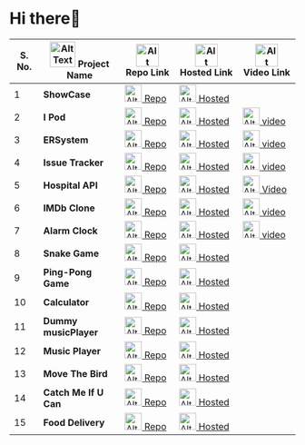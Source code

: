 # Hi there👋

|S. No. |<img src="https://cdn-icons-png.flaticon.com/512/1087/1087815.png" alt="Alt Text" width="45px" height="45px"> Project Name|<img src="https://cdn-icons-png.flaticon.com/512/1374/1374625.png" alt="Alt Text" width="40px" height="40px"> Repo Link  |<img src="https://cdn-icons-png.flaticon.com/512/2345/2345542.png" alt="Alt Text" width="40px" height="40px"> Hosted Link |<img src="https://cdn-icons-png.flaticon.com/128/10703/10703192.png" alt="Alt Text" width="40px" height="40px"> Video Link|
|-------|--------------|------------|-------------|----------|
| 1    |**ShowCase**|[<img src="https://cdn-icons-png.flaticon.com/512/1374/1374625.png" alt="Alt Text" style="width:30px ; height:30px"> Repo](https://github.com/kapishverma/ShowCase.git)|[<img src="https://cdn-icons-png.flaticon.com/512/2345/2345542.png" alt="Alt Text" width="30px" height="30px"> Hosted](https://showcase-coding-ninja-photofilio.onrender.com)||
| 2    |**I Pod**|[<img src="https://cdn-icons-png.flaticon.com/512/1374/1374625.png" alt="Alt Text" style="width:30px ; height:30px"> Repo](https://github.com/kapishverma/I-Pod.git)|[<img src="https://cdn-icons-png.flaticon.com/512/2345/2345542.png" alt="Alt Text" width="30px" height="30px"> Hosted](https://i-pod-by-kapishverma.onrender.com)|[<img src="https://cdn-icons-png.flaticon.com/128/10703/10703192.png" alt="Alt Text" width="30px" height="30px"> video](https://youtu.be/pMBo_boyZ_0)|
| 3     |**ERSystem**|[<img src="https://cdn-icons-png.flaticon.com/512/1374/1374625.png" alt="Alt Text" style="width:30px ; height:30px"> Repo](https://github.com/kapishverma/Employee_Review_System.git)|[<img src="https://cdn-icons-png.flaticon.com/512/2345/2345542.png" alt="Alt Text" width="30px" height="30px"> Hosted](https://ersystem-6kx5.onrender.com/users/sign-up)|[<img src="https://cdn-icons-png.flaticon.com/128/10703/10703192.png" alt="Alt Text" width="30px" height="30px"> video](https://youtu.be/Nd4CGbM95LQ)|
| 4     |**Issue Tracker**|[<img src="https://cdn-icons-png.flaticon.com/512/1374/1374625.png" alt="Alt Text" style="width:30px ; height:30px"> Repo](https://github.com/kapishverma/Issue-Tracker.git)|[<img src="https://cdn-icons-png.flaticon.com/512/2345/2345542.png" alt="Alt Text" width="30px" height="30px"> Hosted](https://issue-tracker-o75s.onrender.com)|[<img src="https://cdn-icons-png.flaticon.com/128/10703/10703192.png" alt="Alt Text" width="30px" height="30px"> video](https://youtu.be/UZuspzQU9hQ)|
| 5     |**Hospital API**|[<img src="https://cdn-icons-png.flaticon.com/512/1374/1374625.png" alt="Alt Text" style="width:30px ; height:30px"> Repo](https://github.com/kapishverma/hospital_API.git)|[<img src="https://cdn-icons-png.flaticon.com/512/2345/2345542.png" alt="Alt Text" width="30px" height="30px"> Hosted](https://hospital-api-kdpb.onrender.com/)|[<img src="https://cdn-icons-png.flaticon.com/128/10703/10703192.png" alt="Alt Text" width="30px" height="30px"> Video](https://youtu.be/5mkEYkyAsFg)|
| 6     |**IMDb Clone**|[<img src="https://cdn-icons-png.flaticon.com/512/1374/1374625.png" alt="Alt Text" style="width:30px ; height:30px"> Repo](https://github.com/kapishverma/IMDb_Clone.git)|[<img src="https://cdn-icons-png.flaticon.com/512/2345/2345542.png" alt="Alt Text" width="30px" height="30px"> Hosted](https://kapishverma.github.io/IMDb_Clone/)|[<img src="https://cdn-icons-png.flaticon.com/128/10703/10703192.png" alt="Alt Text" width="30px" height="30px"> video](https://youtu.be/G9EFVtKScBk)|
| 7     |**Alarm Clock**|[<img src="https://cdn-icons-png.flaticon.com/512/1374/1374625.png" alt="Alt Text" style="width:30px ; height:30px"> Repo](https://github.com/kapishverma/Wake-Me-Up-an_Alarm_Clock.git)|[<img src="https://cdn-icons-png.flaticon.com/512/2345/2345542.png" alt="Alt Text" width="30px" height="30px"> Hosted](https://kapishverma.github.io/Wake-Me-Up-an_Alarm_Clock/)|[<img src="https://cdn-icons-png.flaticon.com/128/10703/10703192.png" alt="Alt Text" width="30px" height="30px"> video](https://youtu.be/van1BZHNBhM)|
| 8     |**Snake Game**|[<img src="https://cdn-icons-png.flaticon.com/512/1374/1374625.png" alt="Alt Text" style="width:30px ; height:30px"> Repo](https://github.com/kapishverma/Snake_game.git)|[<img src="https://cdn-icons-png.flaticon.com/512/2345/2345542.png" alt="Alt Text" width="30px" height="30px"> Hosted](https://kapishverma.github.io/Snake_game/)|
| 9     |**Ping-Pong Game**|[<img src="https://cdn-icons-png.flaticon.com/512/1374/1374625.png" alt="Alt Text" style="width:30px ; height:30px"> Repo](https://github.com/kapishverma/Ping_Pong.git)|[<img src="https://cdn-icons-png.flaticon.com/512/2345/2345542.png" alt="Alt Text" width="30px" height="30px"> Hosted](https://kapishverma.github.io/Ping_Pong/)|
| 10    |**Calculator**|[<img src="https://cdn-icons-png.flaticon.com/512/1374/1374625.png" alt="Alt Text" style="width:30px ; height:30px"> Repo](https://github.com/kapishverma/Calculate-it.git)|[<img src="https://cdn-icons-png.flaticon.com/512/2345/2345542.png" alt="Alt Text" width="30px" height="30px"> Hosted](https://kapishverma.github.io/Calculate-it/)|
| 11    |**Dummy musicPlayer**|[<img src="https://cdn-icons-png.flaticon.com/512/1374/1374625.png" alt="Alt Text" style="width:30px ; height:30px"> Repo](https://github.com/kapishverma/radhe_shyam_sangeet.github.io.git)|[<img src="https://cdn-icons-png.flaticon.com/512/2345/2345542.png" alt="Alt Text" width="30px" height="30px"> Hosted](https://kapishverma.github.io/radhe_shyam_sangeet.github.io/)|
| 12    |**Music Player**|[<img src="https://cdn-icons-png.flaticon.com/512/1374/1374625.png" alt="Alt Text" style="width:30px ; height:30px"> Repo](https://github.com/kapishverma/music_HTML_SCC_JS.git)|[<img src="https://cdn-icons-png.flaticon.com/512/2345/2345542.png" alt="Alt Text" width="30px" height="30px"> Hosted](https://kapishverma.github.io/music_HTML_SCC_JS/)|
| 13    |**Move The Bird**|[<img src="https://cdn-icons-png.flaticon.com/512/1374/1374625.png" alt="Alt Text" style="width:30px ; height:30px"> Repo](https://github.com/kapishverma/Move_The_Bird.git)|[<img src="https://cdn-icons-png.flaticon.com/512/2345/2345542.png" alt="Alt Text" width="30px" height="30px"> Hosted](https://kapishverma.github.io/Move_The_Bird/)|
| 14    |**Catch Me If U Can**|[<img src="https://cdn-icons-png.flaticon.com/512/1374/1374625.png" alt="Alt Text" style="width:30px ; height:30px"> Repo](https://github.com/kapishverma/Paisa_Hi_Paisa.git)|[<img src="https://cdn-icons-png.flaticon.com/512/2345/2345542.png" alt="Alt Text" width="30px" height="30px"> Hosted](https://kapishverma.github.io/Paisa_Hi_Paisa/ )|
| 15    |**Food Delivery**|[<img src="https://cdn-icons-png.flaticon.com/512/1374/1374625.png" alt="Alt Text" style="width:30px ; height:30px"> Repo](https://github.com/kapishverma/Food-Delivery.git)|[<img src="https://cdn-icons-png.flaticon.com/512/2345/2345542.png" alt="Alt Text" width="30px" height="30px"> Hosted](https://kapishverma.github.io/cssproject_2.github.io/)|
